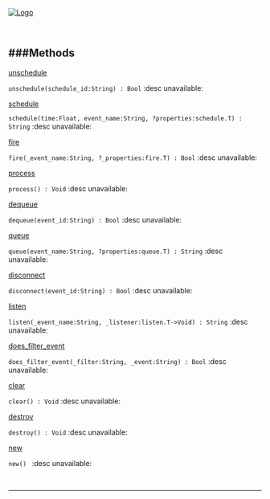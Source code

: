 
[![Logo](http://luxeengine.com/images/logo.png)](index.html)




&nbsp;   

<a class="lift" name="Methods" ></a>
###Methods   
---
<a class="lift" name="unschedule" href="#unschedule">unschedule</a>

```unschedule(schedule_id:String) : Bool```
<span class="small_desc_flat"> :desc unavailable: </span>   

<a class="lift" name="schedule" href="#schedule">schedule</a>

```schedule(time:Float, event_name:String, ?properties:schedule.T) : String```
<span class="small_desc_flat"> :desc unavailable: </span>   

<a class="lift" name="fire" href="#fire">fire</a>

```fire(_event_name:String, ?_properties:fire.T) : Bool```
<span class="small_desc_flat"> :desc unavailable: </span>   

<a class="lift" name="process" href="#process">process</a>

```process() : Void```
<span class="small_desc_flat"> :desc unavailable: </span>   

<a class="lift" name="dequeue" href="#dequeue">dequeue</a>

```dequeue(event_id:String) : Bool```
<span class="small_desc_flat"> :desc unavailable: </span>   

<a class="lift" name="queue" href="#queue">queue</a>

```queue(event_name:String, ?properties:queue.T) : String```
<span class="small_desc_flat"> :desc unavailable: </span>   

<a class="lift" name="disconnect" href="#disconnect">disconnect</a>

```disconnect(event_id:String) : Bool```
<span class="small_desc_flat"> :desc unavailable: </span>   

<a class="lift" name="listen" href="#listen">listen</a>

```listen(_event_name:String, _listener:listen.T->Void) : String```
<span class="small_desc_flat"> :desc unavailable: </span>   

<a class="lift" name="does_filter_event" href="#does_filter_event">does_filter_event</a>

```does_filter_event(_filter:String, _event:String) : Bool```
<span class="small_desc_flat"> :desc unavailable: </span>   

<a class="lift" name="clear" href="#clear">clear</a>

```clear() : Void```
<span class="small_desc_flat"> :desc unavailable: </span>   

<a class="lift" name="destroy" href="#destroy">destroy</a>

```destroy() : Void```
<span class="small_desc_flat"> :desc unavailable: </span>   

<a class="lift" name="new" href="#new">new</a>

```new() ```
<span class="small_desc_flat"> :desc unavailable: </span>   



&nbsp;
&nbsp;
&nbsp;

---  


&nbsp;   
&nbsp;   